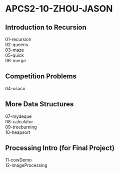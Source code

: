 # APCS2-10-ZHOU-JASON

## Introduction to Recursion
01-recursion  
02-queens  
03-maze  
05-quick  
06-merge  

## Competition Problems
04-usaco  

## More Data Structures
07-mydeque  
08-calculator  
09-treeburning  
10-heapsort  

## Processing Intro (for Final Project)
11-cowDemo  
12-imageProcessing  
